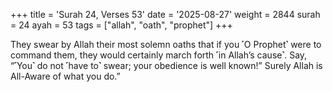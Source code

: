 +++
title = 'Surah 24, Verses 53'
date = '2025-08-27'
weight = 2844
surah = 24
ayah = 53
tags = ["allah", "oath", "prophet"]
+++

They swear by Allah their most solemn oaths that if you ˹O Prophet˺ were to command them, they would certainly march forth ˹in Allah’s cause˺. Say, “˹You˺ do not ˹have to˺ swear; your obedience is well known!” Surely Allah is All-Aware of what you do.”